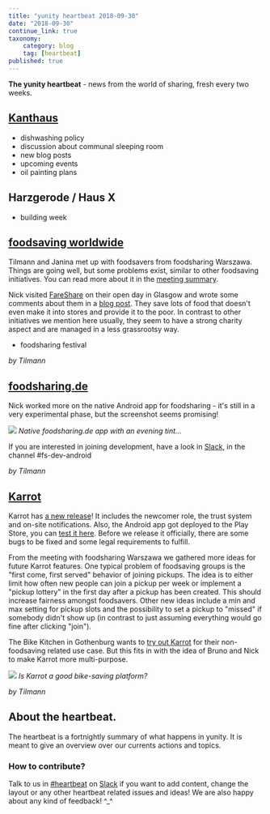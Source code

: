 ```yaml
---
title: "yunity heartbeat 2018-09-30"
date: "2018-09-30"
continue_link: true
taxonomy:
    category: blog
    tag: [heartbeat]
published: true
---
```


**The yunity heartbeat** - news from the world of sharing, fresh every two weeks.

## [Kanthaus](https://kanthaus.online)

- dishwashing policy
- discussion about communal sleeping room
- new blog posts
- upcoming events
- oil painting plans

## Harzgerode / Haus X

- building week

## [foodsaving worldwide](https://foodsaving.world)

Tilmann and Janina met up with foodsavers from foodsharing Warszawa. Things are going well, but some problems exist, similar to other foodsaving initiatives. You can read more about it in the [meeting summary](https://yunity.atlassian.net/wiki/spaces/FSINT/pages/55607369/Existing+initiatives#Existinginitiatives-POLAND-FoodsharingWarsaw).

Nick visited [FareShare](https://en.wikipedia.org/wiki/FareShare) on their open day in Glasgow and wrote some comments about them in a [blog post](http://nicksellen.co.uk/2018/09/23/updates.html). They save lots of food that doesn't even make it into stores and provide it to the poor. In contrast to other initiatives we mention here usually, they seem to have a strong charity aspect and are managed in a less grassrootsy way.

- foodsharing festival

_by Tilmann_

## [foodsharing.de](https://foodsharing.de)

Nick worked more on the native Android app for foodsharing - it's still in a very experimental phase, but the screenshot seems promising!

![](http://nicksellen.co.uk/images/photo_2018-09-23_19-38-22.small.jpg)
_Native foodsharing.de app with an evening tint..._

If you are interested in joining development, have a look in [Slack](https://slackin.yunity.org), in the channel #fs-dev-android

_by Tilmann_

## [Karrot](https://karrot.world)

Karrot has [a new release](https://github.com/yunity/karrot-frontend/blob/master/CHANGELOG.md#620---2018-08-27)! It includes the newcomer role, the trust system and on-site notifications. Also, the Android app got deployed to the Play Store, you can [test it here](https://play.google.com/store/apps/details?id=world.karrot). Before we release it officially, there are some bugs to be fixed and some legal requirements to fulfill.

From the meeting with foodsharing Warszawa we gathered more ideas for future Karrot features. One typical problem of foodsaving groups is the "first come, first served" behavior of joining pickups. The idea is to either limit how often new people can join a pickup per week or implement a "pickup lottery" in the first day after a pickup has been created. This should increase fairness amongst foodsavers.
Other new ideas include a min and max setting for pickup slots and the possibility to set a pickup to "missed" if somebody didn't show up (in contrast to just assuming everything would go fine after clicking "join").

The Bike Kitchen in Gothenburg wants to [try out Karrot](https://community.foodsaving.world/t/test-karrot-for-bike-kitchen/120) for their non-foodsaving related use case. But this fits in with the idea of Bruno and Nick to make Karrot more multi-purpose.

![](https://community.foodsaving.world/uploads/default/original/1X/c6e4c804c811d3fcebb340439b1d89dd302dbe73.jpeg)
_Is Karrot a good bike-saving platform?_

_by Tilmann_

## About the heartbeat.
The heartbeat is a fortnightly summary of what happens in yunity. It is meant to give an overview over our currents actions and topics.

### How to contribute?
Talk to us in [#heartbeat](https://yunity.slack.com/messages/heartbeat/) on [Slack](https://slackin.yunity.org) if you want to add content, change the layout or any other heartbeat related issues and ideas! We are also happy about any kind of feedback! ^\_^
